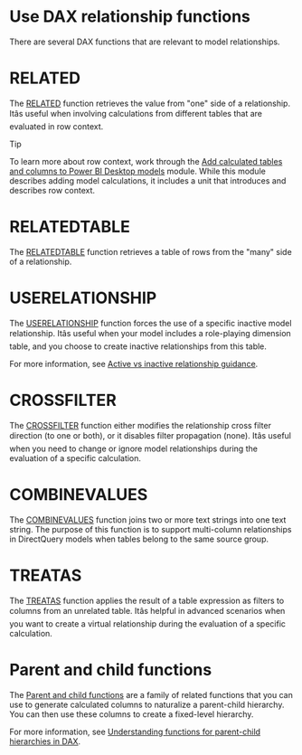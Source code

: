
# 
# Use DAX relationship functions

There are several DAX functions that are relevant to model relationships.

## 
# RELATED

The [RELATED](/en-us/dax/related-function-dax) function retrieves the value from "one" side of a relationship. Itâs useful when involving calculations from different tables that are evaluated in row context.

Tip

To learn more about row context, work through the [Add calculated tables and columns to Power BI Desktop models](/en-us/training/modules/dax-power-bi-add-calculated-tables/) module. While this module describes adding model calculations, it includes a unit that introduces and describes row context.

## 
# RELATEDTABLE

The [RELATEDTABLE](/en-us/dax/relatedtable-function-dax) function retrieves a table of rows from the "many" side of a relationship.

## 
# USERELATIONSHIP

The [USERELATIONSHIP](/en-us/dax/userelationship-function-dax) function forces the use of a specific inactive model relationship. Itâs useful when your model includes a role-playing dimension table, and you choose to create inactive relationships from this table.

For more information, see [Active vs inactive relationship guidance](/en-us/power-bi/guidance/relationships-active-inactive).

## 
# CROSSFILTER

The [CROSSFILTER](/en-us/dax/crossfilter-function) function either modifies the relationship cross filter direction (to one or both), or it disables filter propagation (none). Itâs useful when you need to change or ignore model relationships during the evaluation of a specific calculation.

## 
# COMBINEVALUES

The [COMBINEVALUES](/en-us/dax/combinevalues-function-dax) function joins two or more text strings into one text string. The purpose of this function is to support multi-column relationships in DirectQuery models when tables belong to the same source group.

## 
# TREATAS

The [TREATAS](/en-us/dax/treatas-function) function applies the result of a table expression as filters to columns from an unrelated table. Itâs helpful in advanced scenarios when you want to create a virtual relationship during the evaluation of a specific calculation.

## 
# Parent and child functions

The [Parent and child functions](/en-us/dax/parent-and-child-functions-dax) are a family of related functions that you can use to generate calculated columns to naturalize a parent-child hierarchy. You can then use these columns to create a fixed-level hierarchy.

For more information, see [Understanding functions for parent-child hierarchies in DAX](/en-us/dax/understanding-functions-for-parent-child-hierarchies-in-dax).



